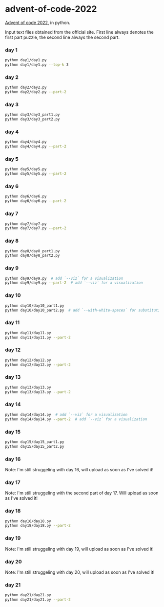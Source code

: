 # advent-of-code-2022

[Advent of code 2022](https://adventofcode.com/2022), in python.

Input text files obtained from the official site.
First line always denotes the first part puzzle, the second line always the second part.

### day 1
```bash
python day1/day1.py
python day1/day1.py --top-k 3
```

### day 2
```bash
python day2/day2.py
python day2/day2.py --part-2
```

### day 3
```bash
python day3/day3_part1.py
python day3/day3_part2.py
```

### day 4
```bash
python day4/day4.py
python day4/day4.py --part-2
```

### day 5
```bash
python day5/day5.py
python day5/day5.py --part-2
```

### day 6
```bash
python day6/day6.py
python day6/day6.py --part-2
```

### day 7
```bash
python day7/day7.py
python day7/day7.py --part-2
```

### day 8
```bash
python day8/day8_part1.py
python day8/day8_part2.py
```

### day 9
```bash
python day9/day9.py  # add `--viz` for a visualization
python day9/day9.py --part-2  # add `--viz` for a visualization
```

### day 10
```bash
python day10/day10_part1.py
python day10/day10_part2.py  # add `--with-white-spaces` for substituting the dots with a white space
```

### day 11
```bash
python day11/day11.py
python day11/day11.py --part-2
```

### day 12
```bash
python day12/day12.py
python day12/day12.py --part-2
```

### day 13
```bash
python day13/day13.py
python day13/day13.py --part-2
```

### day 14
```bash
python day14/day14.py  # add `--viz` for a visualization
python day14/day14.py --part-2  # add `--viz` for a visualization
```

### day 15
```bash
python day15/day15_part1.py
python day15/day15_part2.py
```

### day 16
Note: I'm still struggeling with day 16, will upload as soon as I've solved it!

### day 17
Note: I'm still struggeling with the second part of day 17. Will upload as soon as I've solved it!

### day 18
```bash
python day18/day18.py
python day18/day18.py --part-2
```

### day 19
Note: I'm still struggeling with day 19, will upload as soon as I've solved it!

### day 20
Note: I'm still struggeling with day 20, will upload as soon as I've solved it!

### day 21
```bash
python day21/day21.py
python day21/day21.py --part-2
```

